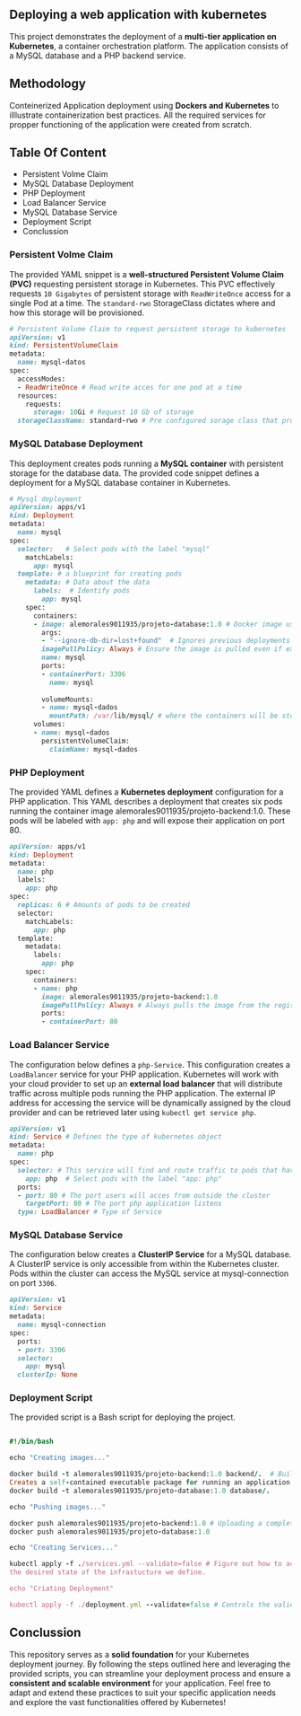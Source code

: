 ## Deploying a web application with kubernetes
This project demonstrates the deployment of a **multi-tier application on Kubernetes**, a container orchestration platform. The application consists of a MySQL database and a PHP backend service.

## Methodology
Conteinerized Application deployment using **Dockers and Kubernetes** to illlustrate containerization best practices. All the required services for propper functioning of the application were created from scratch.

## Table Of Content
- Persistent Volme Claim
- MySQL Database Deployment
- PHP Deployment
- Load Balancer Service
- MySQL Database Service
- Deployment Script
- Conclussion

### Persistent Volme Claim
The provided YAML snippet is a **well-structured Persistent Volume Claim (PVC)** requesting persistent storage in Kubernetes. This PVC effectively requests ```10 Gigabytes``` of persistent storage with ```ReadWriteOnce``` access for a single Pod at a time. The ```standard-rwo``` StorageClass dictates where and how this storage will be provisioned.

```ruby
# Persistent Volume Claim to request persistent storage to kubernetes
apiVersion: v1 
kind: PersistentVolumeClaim
metadata:
  name: mysql-datos
spec:
  accessModes:
  - ReadWriteOnce # Read write acces for one pod at a time
  resources:
    requests:
      storage: 10Gi # Request 10 Gb of storage
  storageClassName: standard-rwo # Pre configured sorage class that proviions Read write once volumes

```
### MySQL Database Deployment
This deployment creates pods running a **MySQL container** with persistent storage for the database data. The provided code snippet defines a deployment for a MySQL database container in Kubernetes. 

```ruby
# Mysql deployment
apiVersion: apps/v1
kind: Deployment
metadata:
  name: mysql
spec:
  selector:   # Select pods with the label "mysql"
    matchLabels:
      app: mysql
  template: # a blueprint for creating pods
    metadata: # Data about the data
      labels:  # Identify pods 
        app: mysql
    spec:
      containers:
      - image: alemorales9011935/projeto-database:1.0 # Docker image used for the deployment
        args:
        - "--ignore-db-dir=lost+found"  # Ignores previous deployments
        imagePullPolicy: Always # Ensure the image is pulled even if exists locally
        name: mysql
        ports:
        - containerPort: 3306
          name: mysql
          
        volumeMounts:
        - name: mysql-dados
          mountPath: /var/lib/mysql/ # where the containers will be storaged
      volumes:
      - name: mysql-dados
        persistentVolumeClaim:
          claimName: mysql-dados

```
### PHP Deployment
The provided YAML defines a **Kubernetes deployment** configuration for a PHP application. This YAML describes a deployment that creates six pods running the container image alemorales9011935/projeto-backend:1.0. These pods will be labeled with ```app: php``` and will expose their application on port 80.

```ruby
apiVersion: apps/v1
kind: Deployment
metadata:
  name: php
  labels:
    app: php
spec:
  replicas: 6 # Amounts of pods to be created
  selector:
    matchLabels:
      app: php
  template:
    metadata:
      labels:
        app: php
    spec:
      containers:
      - name: php
        image: alemorales9011935/projeto-backend:1.0
        imagePullPolicy: Always # Always pulls the image from the registry even if it exists locally.
        ports:
        - containerPort: 80
```
### Load Balancer Service
The configuration below defines a ```php-Service```. This configuration creates a ```LoadBalancer``` service for your PHP application. Kubernetes will work with your cloud provider to set up an **external load balancer** that will distribute traffic across multiple pods running the PHP application. The external IP address for accessing the service will be dynamically assigned by the cloud provider and can be retrieved later using ```kubectl get service php```.

```ruby
apiVersion: v1 
kind: Service # Defines the type of kubernetes object
metadata:
  name: php
spec:
  selector: # This service will find and route traffic to pods that have the label app: php. 
    app: php  # Select pods with the label "app: php"
  ports:
  - port: 80 # The port users will acces from outside the cluster
    targetPort: 80 # The port php application listens 
  type: LoadBalancer # Type of Service

```
### MySQL Database Service
The configuration below creates a **ClusterIP Service** for a MySQL database. A ClusterIP service is only accessible from within the Kubernetes cluster. Pods within the cluster can access the MySQL service at mysql-connection on port ```3306```. 

```ruby
apiVersion: v1
kind: Service
metadata:
  name: mysql-connection
spec:
  ports:
  - port: 3306
  selector: 
    app: mysql
  clusterIp: None

```
### Deployment Script
The provided script is a Bash script for deploying the project.

```ruby

#!/bin/bash

echo "Creating images..."

docker build -t alemorales9011935/projeto-backend:1.0 backend/.  # Build docker image.
Creates a self-contained executable package for running an application
docker build -t alemorales9011935/projeto-database:1.0 database/. 

echo "Pushing images..."

docker push alemorales9011935/projeto-backend:1.0 # Uploading a completed Docker image to a Docker registry.
docker push alemorales9011935/projeto-database:1.0

echo "Creating Services..."

kubectl apply -f ./services.yml --validate=false # Figure out how to achieve
the desired state of the infrastucture we define.

echo "Criating Deployment"

kubectl apply -f ./deployment.yml --validate=false # Controls the validation behaviour.

```

## Conclussion
This repository serves as a **solid foundation** for your Kubernetes deployment journey. By following the steps outlined here and leveraging the provided scripts, you can streamline your deployment process and ensure a **consistent and scalable environment** for your application. Feel free to adapt and extend these practices to suit your specific application needs and explore the vast functionalities offered by Kubernetes!



